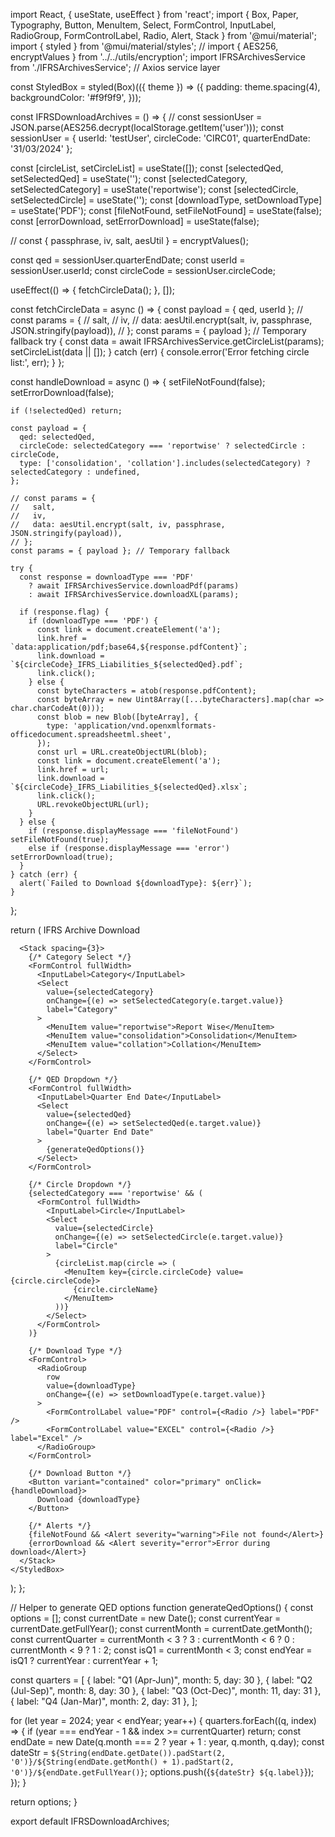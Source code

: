 import React, { useState, useEffect } from 'react';
import {
  Box, Paper, Typography, Button, MenuItem, Select, FormControl, InputLabel,
  RadioGroup, FormControlLabel, Radio, Alert, Stack
} from '@mui/material';
import { styled } from '@mui/material/styles';
// import { AES256, encryptValues } from '../../utils/encryption';
import IFRSArchivesService from './IFRSArchivesService'; // Axios service layer

const StyledBox = styled(Box)(({ theme }) => ({
  padding: theme.spacing(4),
  backgroundColor: '#f9f9f9',
}));

const IFRSDownloadArchives = () => {
  // const sessionUser = JSON.parse(AES256.decrypt(localStorage.getItem('user')));
  const sessionUser = {
    userId: 'testUser',
    circleCode: 'CIRC01',
    quarterEndDate: '31/03/2024'
  };

  const [circleList, setCircleList] = useState([]);
  const [selectedQed, setSelectedQed] = useState('');
  const [selectedCategory, setSelectedCategory] = useState('reportwise');
  const [selectedCircle, setSelectedCircle] = useState('');
  const [downloadType, setDownloadType] = useState('PDF');
  const [fileNotFound, setFileNotFound] = useState(false);
  const [errorDownload, setErrorDownload] = useState(false);

  // const { passphrase, iv, salt, aesUtil } = encryptValues();

  const qed = sessionUser.quarterEndDate;
  const userId = sessionUser.userId;
  const circleCode = sessionUser.circleCode;

  useEffect(() => {
    fetchCircleData();
  }, []);

  const fetchCircleData = async () => {
    const payload = { qed, userId };
    // const params = {
    //   salt,
    //   iv,
    //   data: aesUtil.encrypt(salt, iv, passphrase, JSON.stringify(payload)),
    // };
    const params = { payload }; // Temporary fallback
    try {
      const data = await IFRSArchivesService.getCircleList(params);
      setCircleList(data || []);
    } catch (err) {
      console.error('Error fetching circle list:', err);
    }
  };

  const handleDownload = async () => {
    setFileNotFound(false);
    setErrorDownload(false);

    if (!selectedQed) return;

    const payload = {
      qed: selectedQed,
      circleCode: selectedCategory === 'reportwise' ? selectedCircle : circleCode,
      type: ['consolidation', 'collation'].includes(selectedCategory) ? selectedCategory : undefined,
    };

    // const params = {
    //   salt,
    //   iv,
    //   data: aesUtil.encrypt(salt, iv, passphrase, JSON.stringify(payload)),
    // };
    const params = { payload }; // Temporary fallback

    try {
      const response = downloadType === 'PDF'
        ? await IFRSArchivesService.downloadPdf(params)
        : await IFRSArchivesService.downloadXL(params);

      if (response.flag) {
        if (downloadType === 'PDF') {
          const link = document.createElement('a');
          link.href = `data:application/pdf;base64,${response.pdfContent}`;
          link.download = `${circleCode}_IFRS_Liabilities_${selectedQed}.pdf`;
          link.click();
        } else {
          const byteCharacters = atob(response.pdfContent);
          const byteArray = new Uint8Array([...byteCharacters].map(char => char.charCodeAt(0)));
          const blob = new Blob([byteArray], {
            type: 'application/vnd.openxmlformats-officedocument.spreadsheetml.sheet',
          });
          const url = URL.createObjectURL(blob);
          const link = document.createElement('a');
          link.href = url;
          link.download = `${circleCode}_IFRS_Liabilities_${selectedQed}.xlsx`;
          link.click();
          URL.revokeObjectURL(url);
        }
      } else {
        if (response.displayMessage === 'fileNotFound') setFileNotFound(true);
        else if (response.displayMessage === 'error') setErrorDownload(true);
      }
    } catch (err) {
      alert(`Failed to Download ${downloadType}: ${err}`);
    }
  };

  return (
    <StyledBox>
      <Typography variant="h5" gutterBottom>IFRS Archive Download</Typography>

      <Stack spacing={3}>
        {/* Category Select */}
        <FormControl fullWidth>
          <InputLabel>Category</InputLabel>
          <Select
            value={selectedCategory}
            onChange={(e) => setSelectedCategory(e.target.value)}
            label="Category"
          >
            <MenuItem value="reportwise">Report Wise</MenuItem>
            <MenuItem value="consolidation">Consolidation</MenuItem>
            <MenuItem value="collation">Collation</MenuItem>
          </Select>
        </FormControl>

        {/* QED Dropdown */}
        <FormControl fullWidth>
          <InputLabel>Quarter End Date</InputLabel>
          <Select
            value={selectedQed}
            onChange={(e) => setSelectedQed(e.target.value)}
            label="Quarter End Date"
          >
            {generateQedOptions()}
          </Select>
        </FormControl>

        {/* Circle Dropdown */}
        {selectedCategory === 'reportwise' && (
          <FormControl fullWidth>
            <InputLabel>Circle</InputLabel>
            <Select
              value={selectedCircle}
              onChange={(e) => setSelectedCircle(e.target.value)}
              label="Circle"
            >
              {circleList.map(circle => (
                <MenuItem key={circle.circleCode} value={circle.circleCode}>
                  {circle.circleName}
                </MenuItem>
              ))}
            </Select>
          </FormControl>
        )}

        {/* Download Type */}
        <FormControl>
          <RadioGroup
            row
            value={downloadType}
            onChange={(e) => setDownloadType(e.target.value)}
          >
            <FormControlLabel value="PDF" control={<Radio />} label="PDF" />
            <FormControlLabel value="EXCEL" control={<Radio />} label="Excel" />
          </RadioGroup>
        </FormControl>

        {/* Download Button */}
        <Button variant="contained" color="primary" onClick={handleDownload}>
          Download {downloadType}
        </Button>

        {/* Alerts */}
        {fileNotFound && <Alert severity="warning">File not found</Alert>}
        {errorDownload && <Alert severity="error">Error during download</Alert>}
      </Stack>
    </StyledBox>
  );
};

// Helper to generate QED options
function generateQedOptions() {
  const options = [];
  const currentDate = new Date();
  const currentYear = currentDate.getFullYear();
  const currentMonth = currentDate.getMonth();
  const currentQuarter = currentMonth < 3 ? 3 : currentMonth < 6 ? 0 : currentMonth < 9 ? 1 : 2;
  const isQ1 = currentMonth < 3;
  const endYear = isQ1 ? currentYear : currentYear + 1;

  const quarters = [
    { label: "Q1 (Apr-Jun)", month: 5, day: 30 },
    { label: "Q2 (Jul-Sep)", month: 8, day: 30 },
    { label: "Q3 (Oct-Dec)", month: 11, day: 31 },
    { label: "Q4 (Jan-Mar)", month: 2, day: 31 },
  ];

  for (let year = 2024; year < endYear; year++) {
    quarters.forEach((q, index) => {
      if (year === endYear - 1 && index >= currentQuarter) return;
      const endDate = new Date(q.month === 2 ? year + 1 : year, q.month, q.day);
      const dateStr = `${String(endDate.getDate()).padStart(2, '0')}/${String(endDate.getMonth() + 1).padStart(2, '0')}/${endDate.getFullYear()}`;
      options.push(<MenuItem key={dateStr} value={dateStr}>{`${dateStr} ${q.label}`}</MenuItem>);
    });
  }

  return options;
}

export default IFRSDownloadArchives;